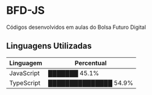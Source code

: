 # BFD-JS
Códigos desenvolvidos em aulas do Bolsa Futuro Digital


 ## Linguagens Utilizadas

| Linguagem   | Percentual |
|-------------|------------|
| JavaScript  | ███████ 45.1% |
| TypeScript  | ███████████████ 54.9% |
